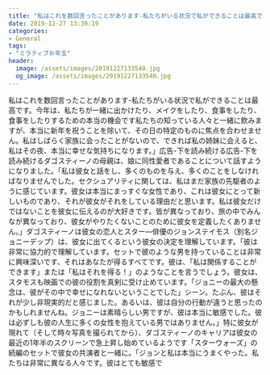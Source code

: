 ```yaml
---
title: "私はこれを数回言ったことがあります-私たちがいる状況で私ができることは最高です。"
date: 2019-12-27 13:39:19
categories:
- General
tags:
- "ミラティブお年玉"
header:
  image: /assets/images/20191227133540.jpg
  og_image: /assets/images/20191227133540.jpg
---
```


私はこれを数回言ったことがあります-私たちがいる状況で私ができることは最高です。今年は、私たちが一緒に出かけたり、メイクをしたり、食事をしたり、食事をしたりするための本当の機会です私たちの知っている人々と一緒に飲みますが、本当に新年を祝うことを除いて、その日の特定のものに焦点を合わせません。私はしばらく家族に会ったことがないので、できれば私の姉妹に会えると、私はその夜、本当に幸せな気持ちになります。」広告-下を読み続ける広告-下を読み続けるダゴスティーノの母親は、娘に同性愛者であることについて話すようになりました。「私は彼女と話をし、多くのものを与え、多くのことをしなければなりませんでした。セクシュアリティに関しては、私はまだ家族の先駆者のように感じています。彼女は本当にまっすぐな女性であり、これは彼女にとって新しいものであり、それが彼女がそれをしている理由だと思います。私は彼女だけではないことを彼女に伝えるのが大好きです。皆が異なっており、旅の中でみんなが異なっており、彼女がやりたくないことのために彼女を定義したくありません。」ダゴスティーノは彼女の恋人とスター—俳優のジョンステイモス（別名ジョニーデップ）は、彼女に出てくるという彼女の決定を理解しています。「彼は非常に協力的で理解しています。セットで彼のような男を持っていることは非常に興味深いです、それはあなたが得るすべてです。彼は、「私は関係することができます」または「私はそれを得る！」のようなことを言うでしょう。彼女は、スタモスも映画での彼の役割を真剣に受け止めています。「ジョニーの最大の懸念は、彼がその中で幸せになれないということでした」シーン。たぶん、彼はそれが少し非現実的だと感じました。あるいは、彼は自分の行動が違うと思ったのかもしれませんね。ジョニーは素晴らしい男ですが、彼は本当に敏感でした。彼は必ずしも彼の人生に多くの女性を抱えている男ではありません。」特に彼女が現れて（そして時々写真を撮られてから）、ダゴスティーノのキャリアは彼女の最近の1年半のスクリーンで急上昇し始めているようです「スターウォーズ」の続編のセットで彼女の共演者と一緒に。「ジョンと私は本当にうまくやった。私たちは非常に異なる人々です。彼はとても敏感で

